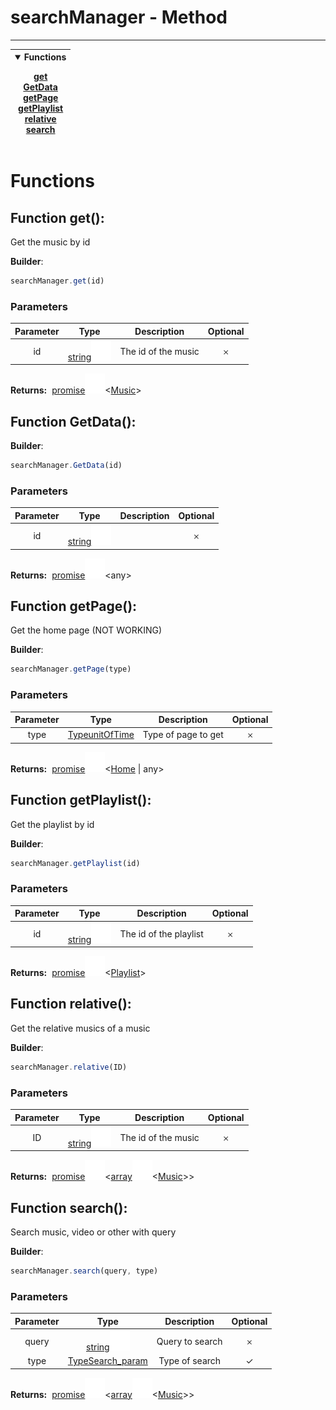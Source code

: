 <!-- This file is generated by a script. Do not edit directly -->
# searchManager - Method


---
| <details open><summary>Functions</summary><p>[get](#function-get)<br>[GetData](#function-getdata)<br>[getPage](#function-getpage)<br>[getPlaylist](#function-getplaylist)<br>[relative](#function-relative)<br>[search](#function-search)</p></details> |
| --- |



 # Functions


## Function get(): 
Get the music by id

**Builder**:
````javascript
searchManager.get(id)
````

### Parameters
| Parameter | Type | Description | Optional |
| :---: | :---: | :---: | :---: |
| id | [string![Link](../assets/img/external_link.svg)](https://developer.mozilla.org/en-US/docs/Web/JavaScript/Reference/Global_Objects/String) | The id of the music | 𐄂 |


<span class="flex_return">**Returns:**&nbsp;
[promise![Link](../assets/img/external_link.svg)](https://developer.mozilla.org/en-US/docs/Web/JavaScript/Reference/Global_Objects/Promise)&lt;[Music](/docs/class/Music)&gt;</span>
## Function GetData(): 


**Builder**:
````javascript
searchManager.GetData(id)
````

### Parameters
| Parameter | Type | Description | Optional |
| :---: | :---: | :---: | :---: |
| id | [string![Link](../assets/img/external_link.svg)](https://developer.mozilla.org/en-US/docs/Web/JavaScript/Reference/Global_Objects/String) |  | 𐄂 |


<span class="flex_return">**Returns:**&nbsp;
[promise![Link](../assets/img/external_link.svg)](https://developer.mozilla.org/en-US/docs/Web/JavaScript/Reference/Global_Objects/Promise)&lt;any&gt;</span>
## Function getPage(): 
Get the home page (NOT WORKING)

**Builder**:
````javascript
searchManager.getPage(type)
````

### Parameters
| Parameter | Type | Description | Optional |
| :---: | :---: | :---: | :---: |
| type | [TypeunitOfTime](/docs/interface/TypeunitOfTime) | Type of page to get | 𐄂 |


<span class="flex_return">**Returns:**&nbsp;
[promise![Link](../assets/img/external_link.svg)](https://developer.mozilla.org/en-US/docs/Web/JavaScript/Reference/Global_Objects/Promise)&lt;[Home](/docs/class/Home) | any&gt;</span>
## Function getPlaylist(): 
Get the playlist by id

**Builder**:
````javascript
searchManager.getPlaylist(id)
````

### Parameters
| Parameter | Type | Description | Optional |
| :---: | :---: | :---: | :---: |
| id | [string![Link](../assets/img/external_link.svg)](https://developer.mozilla.org/en-US/docs/Web/JavaScript/Reference/Global_Objects/String) | The id of the playlist | 𐄂 |


<span class="flex_return">**Returns:**&nbsp;
[promise![Link](../assets/img/external_link.svg)](https://developer.mozilla.org/en-US/docs/Web/JavaScript/Reference/Global_Objects/Promise)&lt;[Playlist](/docs/class/Playlist)&gt;</span>
## Function relative(): 
Get the relative musics of a music

**Builder**:
````javascript
searchManager.relative(ID)
````

### Parameters
| Parameter | Type | Description | Optional |
| :---: | :---: | :---: | :---: |
| ID | [string![Link](../assets/img/external_link.svg)](https://developer.mozilla.org/en-US/docs/Web/JavaScript/Reference/Global_Objects/String) | The id of the music | 𐄂 |


<span class="flex_return">**Returns:**&nbsp;
[promise![Link](../assets/img/external_link.svg)](https://developer.mozilla.org/en-US/docs/Web/JavaScript/Reference/Global_Objects/Promise)&lt;[array![Link](../assets/img/external_link.svg)](https://developer.mozilla.org/en-US/docs/Web/JavaScript/Reference/Global_Objects/Array)&lt;[Music](/docs/class/Music)&gt;&gt;</span>
## Function search(): 
Search music, video or other with query

**Builder**:
````javascript
searchManager.search(query, type)
````

### Parameters
| Parameter | Type | Description | Optional |
| :---: | :---: | :---: | :---: |
| query | [string![Link](../assets/img/external_link.svg)](https://developer.mozilla.org/en-US/docs/Web/JavaScript/Reference/Global_Objects/String) | Query to search | 𐄂 |
| type | [TypeSearch_param](/docs/param/TypeSearch_param) | Type of search | ✓ |


<span class="flex_return">**Returns:**&nbsp;
[promise![Link](../assets/img/external_link.svg)](https://developer.mozilla.org/en-US/docs/Web/JavaScript/Reference/Global_Objects/Promise)&lt;[array![Link](../assets/img/external_link.svg)](https://developer.mozilla.org/en-US/docs/Web/JavaScript/Reference/Global_Objects/Array)&lt;[Music](/docs/class/Music)&gt;&gt;</span>